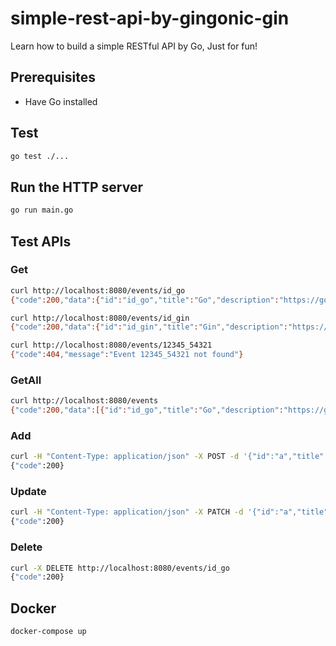 # simple-rest-api-by-gingonic-gin
Learn how to build a simple RESTful API by Go, Just for fun!

## Prerequisites
* Have Go installed

## Test
``` bash
go test ./...
```

## Run the HTTP server
``` bash
go run main.go
```

## Test APIs

### Get
``` bash
curl http://localhost:8080/events/id_go
{"code":200,"data":{"id":"id_go","title":"Go","description":"https://golang.org/"}}

curl http://localhost:8080/events/id_gin
{"code":200,"data":{"id":"id_gin","title":"Gin","description":"https://github.com/gin-gonic/gin"}}

curl http://localhost:8080/events/12345_54321
{"code":404,"message":"Event 12345_54321 not found"}
```

### GetAll
``` bash
curl http://localhost:8080/events
{"code":200,"data":[{"id":"id_go","title":"Go","description":"https://golang.org/"},{"id":"id_gin","title":"Gin","description":"https://github.com/gin-gonic/gin"}]}
```

### Add
``` bash
curl -H "Content-Type: application/json" -X POST -d '{"id":"a","title":"b","description":"c"}' http://localhost:8080/events
{"code":200}
```

### Update
``` bash
curl -H "Content-Type: application/json" -X PATCH -d '{"id":"a","title":"b1","description":"c1"}' http://localhost:8080/events
{"code":200}
```

### Delete
``` bash
curl -X DELETE http://localhost:8080/events/id_go
{"code":200}
```

## Docker
``` bash
docker-compose up
```
